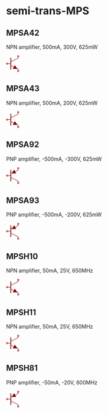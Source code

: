 # semi-trans-MPS

## MPSA42
NPN amplifier, 500mA, 300V, 625mW

![MPSA42__1__1](/images/semi-trans-MPS__MPSA42__1__1.png?raw=true) 

## MPSA43
NPN amplifier, 500mA, 200V, 625mW

![MPSA43__1__1](/images/semi-trans-MPS__MPSA42__1__1.png?raw=true) 

## MPSA92
PNP amplifier, -500mA, -300V, 625mW

![MPSA92__1__1](/images/semi-trans-MPS__MPSA92__1__1.png?raw=true) 

## MPSA93
PNP amplifier, -500mA, -200V, 625mW

![MPSA93__1__1](/images/semi-trans-MPS__MPSA92__1__1.png?raw=true) 

## MPSH10
NPN amplifier, 50mA, 25V, 650MHz

![MPSH10__1__1](/images/semi-trans-MPS__MPSA42__1__1.png?raw=true) 

## MPSH11
NPN amplifier, 50mA, 25V, 650MHz

![MPSH11__1__1](/images/semi-trans-MPS__MPSA42__1__1.png?raw=true) 

## MPSH81
PNP amplifier, -50mA, -20V, 600MHz

![MPSH81__1__1](/images/semi-trans-MPS__MPSA92__1__1.png?raw=true) 

